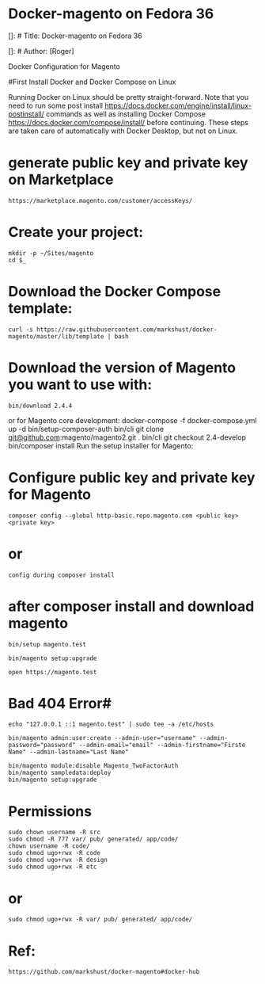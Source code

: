 # Docker-magento on Fedora 36
[]: # Title: Docker-magento on Fedora 36

[]: # Author: [Roger]

Docker Configuration for Magento

#First Install Docker and Docker Compose on Linux

Running Docker on Linux should be pretty straight-forward. Note that you need to run some post install https://docs.docker.com/engine/install/linux-postinstall/ commands as well as installing Docker Compose https://docs.docker.com/compose/install/ before continuing. These steps are taken care of automatically with Docker Desktop, but not on Linux.

# generate public key and private key on Marketplace
    https://marketplace.magento.com/customer/accessKeys/

# Create your project:
    mkdir -p ~/Sites/magento
    cd $_

# Download the Docker Compose template:
    curl -s https://raw.githubusercontent.com/markshust/docker-magento/master/lib/template | bash

# Download the version of Magento you want to use with:
    bin/download 2.4.4

or for Magento core development:
docker-compose -f docker-compose.yml up -d
bin/setup-composer-auth
bin/cli git clone git@github.com:magento/magento2.git .
bin/cli git checkout 2.4-develop
bin/composer install
Run the setup installer for Magento:

# Configure public key and private key for Magento
    composer config --global http-basic.repo.magento.com <public key> <private key>
# or
    config during composer install

# after composer install and download magento

    bin/setup magento.test

    bin/magento setup:upgrade  

    open https://magento.test

#   Bad 404 Error#
    echo "127.0.0.1 ::1 magento.test" | sudo tee -a /etc/hosts

    bin/magento admin:user:create --admin-user="username" --admin-password="password" --admin-email="email" --admin-firstname="Firste Name" --admin-lastname="Last Name"

    bin/magento module:disable Magento_TwoFactorAuth
    bin/magento sampledata:deploy 
    bin/magento setup:upgrade

# Permissions

    sudo chown username -R src
    sudo chmod -R 777 var/ pub/ generated/ app/code/
    chown username -R code/
    sudo chmod ugo+rwx -R code
    sudo chmod ugo+rwx -R design
    sudo chmod ugo+rwx -R etc

# or 

    sudo chmod ugo+rwx -R var/ pub/ generated/ app/code/


# Ref: 
    
    https://github.com/markshust/docker-magento#docker-hub 